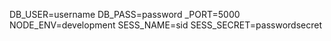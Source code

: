 DB_USER=username
DB_PASS=password
_PORT=5000
NODE_ENV=development
SESS_NAME=sid
SESS_SECRET=passwordsecret